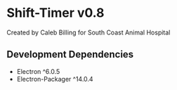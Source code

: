 # Shift-Timer v0.8
Created by Caleb Billing for South Coast Animal Hospital

## Development Dependencies
- Electron ^6.0.5
- Electron-Packager ^14.0.4
